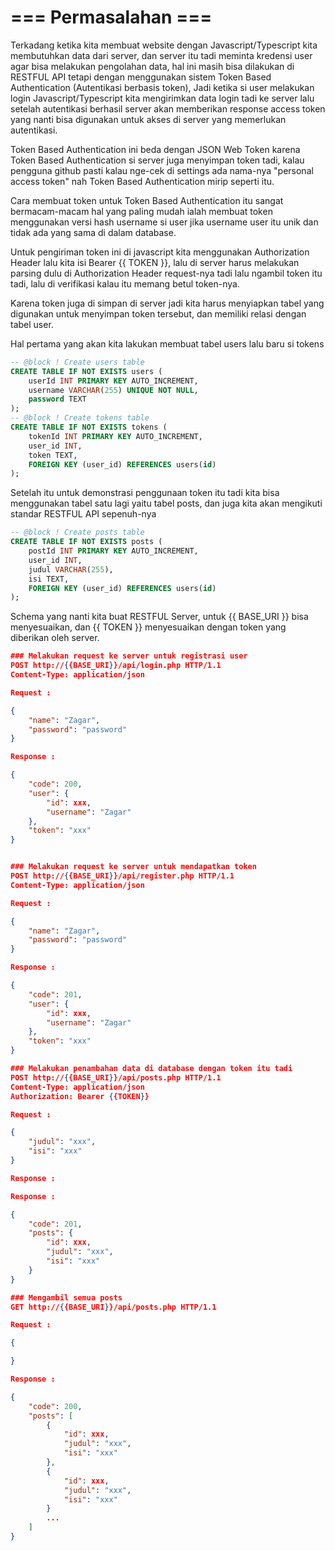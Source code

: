 # === Permasalahan ===

Terkadang ketika kita membuat website dengan Javascript/Typescript kita membutuhkan data dari server, dan server itu tadi meminta kredensi user agar bisa melakukan pengolahan data, hal ini masih bisa dilakukan di RESTFUL API tetapi dengan menggunakan sistem Token Based Authentication (Autentikasi berbasis token), Jadi  ketika si user melakukan login Javascript/Typescript kita mengirimkan data login tadi ke server lalu setelah autentikasi berhasil server akan memberikan response access token yang nanti bisa digunakan untuk akses di server yang memerlukan autentikasi.

Token Based Authentication ini beda dengan JSON Web Token karena Token Based Authentication si server juga menyimpan token tadi, kalau pengguna github pasti kalau nge-cek di settings ada nama-nya "personal access token" nah Token Based Authentication mirip seperti itu.

Cara membuat token untuk Token Based Authentication itu sangat bermacam-macam hal yang paling mudah ialah membuat token menggunakan versi hash username si user jika username user itu unik dan tidak ada yang sama di dalam database.

Untuk pengiriman token ini di javascript kita menggunakan Authorization Header lalu kita isi Bearer {{ TOKEN }}, lalu di server harus melakukan parsing dulu di Authorization Header request-nya tadi lalu ngambil token itu tadi, lalu di verifikasi kalau itu memang betul token-nya.

Karena token juga di simpan di server jadi kita harus menyiapkan tabel yang digunakan untuk menyimpan token
tersebut, dan memiliki relasi dengan tabel user.

Hal pertama yang akan kita lakukan membuat tabel users lalu baru si tokens

```sql
-- @block ! Create users table
CREATE TABLE IF NOT EXISTS users (
    userId INT PRIMARY KEY AUTO_INCREMENT,
    username VARCHAR(255) UNIQUE NOT NULL,
    password TEXT
);
-- @block ! Create tokens table
CREATE TABLE IF NOT EXISTS tokens (
    tokenId INT PRIMARY KEY AUTO_INCREMENT,
    user_id INT,
    token TEXT,
    FOREIGN KEY (user_id) REFERENCES users(id)
);
```

Setelah itu untuk demonstrasi penggunaan token itu tadi kita bisa menggunakan tabel satu lagi yaitu tabel posts, dan juga kita akan mengikuti standar RESTFUL API sepenuh-nya

```sql
-- @block ! Create posts table
CREATE TABLE IF NOT EXISTS posts (
    postId INT PRIMARY KEY AUTO_INCREMENT,
    user_id INT,
    judul VARCHAR(255),
    isi TEXT,
    FOREIGN KEY (user_id) REFERENCES users(id)
);
```

Schema yang nanti kita buat RESTFUL Server, untuk {{ BASE_URI }} bisa menyesuaikan, dan {{ TOKEN }} menyesuaikan dengan token yang diberikan oleh server.
``` json
### Melakukan request ke server untuk registrasi user
POST http://{{BASE_URI}}/api/login.php HTTP/1.1
Content-Type: application/json

Request : 

{
    "name": "Zagar",
    "password": "password"
}

Response : 

{
    "code": 200,
    "user": {
        "id": xxx,
        "username": "Zagar"
    },
    "token": "xxx"
}


### Melakukan request ke server untuk mendapatkan token
POST http://{{BASE_URI}}/api/register.php HTTP/1.1
Content-Type: application/json

Request : 

{
    "name": "Zagar",
    "password": "password"
}

Response : 

{
    "code": 201,
    "user": {
        "id": xxx,
        "username": "Zagar"
    },
    "token": "xxx"
}

### Melakukan penambahan data di database dengan token itu tadi
POST http://{{BASE_URI}}/api/posts.php HTTP/1.1
Content-Type: application/json
Authorization: Bearer {{TOKEN}}

Request : 

{
    "judul": "xxx",
    "isi": "xxx"
}

Response : 

Response : 

{
    "code": 201,
    "posts": {
        "id": xxx,
        "judul": "xxx",
        "isi": "xxx"
    }
}

### Mengambil semua posts
GET http://{{BASE_URI}}/api/posts.php HTTP/1.1

Request : 

{

}

Response : 

{
    "code": 200,
    "posts": [
        {
            "id": xxx,
            "judul": "xxx",
            "isi": "xxx"
        },
        {
            "id": xxx,
            "judul": "xxx",
            "isi": "xxx"
        }
        ...
    ]
}
```